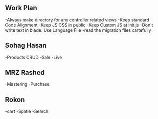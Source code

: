 ## Work Plan

-Always make directory for any controller related views
-Keep standard Code Alignment
-Keep JS CSS in public
-Keep Custom JS at init.js
-Don't write text in blade. Use Language File
-read the migration files cartefully


## Sohag Hasan
-Products CRUD
-Sale
-Live

## MRZ Rashed
-Mastering 
-Purchase

## Rokon
-cart
-Spatie
-Search